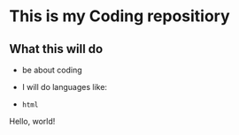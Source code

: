 # This is my Coding repositiory

## What this will do

- be about coding

- I will do languages like:

- `html`
<p>Hello, world!</p>
